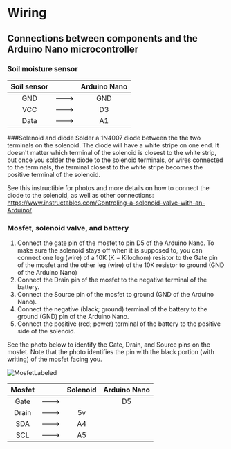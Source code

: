 # Wiring  
## Connections between components and the Arduino Nano microcontroller

### Soil moisture sensor
| Soil sensor    |      |  Arduino Nano   |
| :---:          |:---: |  :---:          |
| GND            | ---> |  GND            |
| VCC            | ---> |  D3             |
| Data           | ---> |  A1             |

###Solenoid and diode
Solder a 1N4007 diode between the the two terminals on the solenoid. The diode will have a white stripe on one end. It doesn't matter which terminal of the solenoid is closest to the white strip, but once you solder the diode to the solenoid terminals, or wires connected to the terminals, the terminal closest to the white stripe becomes the positive terminal of the solenoid. 

See this instructible for photos and more details on how to connect the diode to the solenoid, as well as other connections: https://www.instructables.com/Controling-a-solenoid-valve-with-an-Arduino/

### Mosfet, solenoid valve, and battery
1. Connect the gate pin of the mosfet to pin D5 of the Arduino Nano. To make sure the solenoid stays off when it is supposed to, you can connect one leg (wire) of a 10K (K = Kiloohom) resistor to the Gate pin of the mosfet and the other leg (wire) of the 10K resistor to ground (GND of the Arduino Nano)
2. Connect the Drain pin of the mosfet to the negative terminal of the battery.
3. Connect the Source pin of the mosfet to ground (GND of the Arduino Nano).
4. Connect the negative (black; ground) terminal of the battery to the ground (GND) pin of the Arduino Nano.
5. Connect the positive (red; power) terminal of the battery to the positive side of the solenoid.

See the photo below to identify the Gate, Drain, and Source pins on the mosfet. Note that the photo identifies the pin with the black portion (with writing) of the mosfet facing you.

![MosfetLabeled](https://github.com/user-attachments/assets/84e01369-fc0b-42bd-acd3-579d18a86e7e)




| Mosfet   |      |Solenoid    |  Arduino Nano   |
| :---:           | :---:  |  :---:       |       :---:         
| Gate     | ---> |        |      D5      |
| Drain    | ---> |  5v    |              |
| SDA      | ---> |  A4    |              | 
| SCL      | ---> |  A5    |              |  


